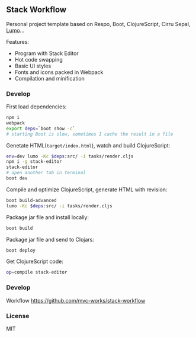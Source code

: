 
Stack Workflow
----

Personal project template based on Respo, Boot, ClojureScript, Cirru Sepal, [Lumo][lumo]...

[lumo]: https://github.com/anmonteiro/lumo/tree/master/src/cljs/lumo

Features:

* Program with Stack Editor
* Hot code swapping
* Basic UI styles
* Fonts and icons packed in Webpack
* Compilation and minification

### Develop

First load dependencies:

```bash
npm i
webpack
export deps=`boot show -c`
# starting Boot is slow, sometimes I cache the result in a file
```

Genetate HTML(`target/index.html`), watch and build ClojureScript:

```bash
env=dev lumo -Kc $deps:src/ -i tasks/render.cljs
npm i -g stack-editor
stack-editor
# open another tab in terminal
boot dev
```

Compile and optimize ClojureScript, generate HTML with revision:

```bash
boot build-advanced
lumo -Kc $deps:src/ -i tasks/render.cljs
```

Package jar file and install locally:

```bash
boot build
```

Package jar file and send to Clojars:

```bash
boot deploy
```

Get ClojureScript code:

```bash
op=compile stack-editor
```

### Develop

Workflow https://github.com/mvc-works/stack-workflow

### License

MIT
